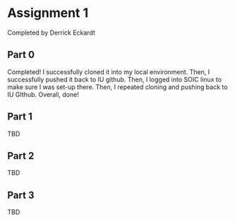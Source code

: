 # Assignment 1

Completed by Derrick Eckardt

## Part 0

Completed!  I successfully cloned it into my local environment.  Then, I successfully pushed it back to IU github.  Then, I logged into SOIC linux to make sure I was set-up there.  Then, I repeated cloning and pushing back to IU GIthub.  Overall, done!  

## Part 1

TBD

## Part 2

TBD

## Part 3

TBD
